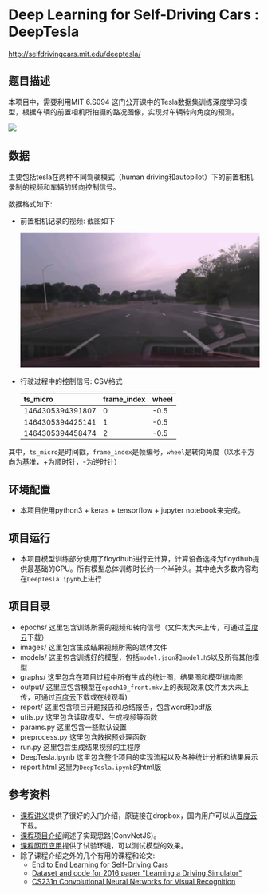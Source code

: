 # Deep Learning for Self-Driving Cars : DeepTesla
http://selfdrivingcars.mit.edu/deeptesla/
  
## 题目描述
本项目中，需要利用MIT 6.S094 这门公开课中的Tesla数据集训练深度学习模型，根据车辆的前置相机所拍摄的路况图像，实现对车辆转向角度的预测。

![](./images/img/gif_tesla_vgg.gif)

## 数据
主要包括tesla在两种不同驾驶模式（human driving和autopilot）下的前置相机录制的视频和车辆的转向控制信号。

数据格式如下:
  
  - 前置相机记录的视频: 截图如下
  
    ![](./images/img/frame_1173.jpg)

 
- 行驶过程中的控制信号: CSV格式

    ts_micro         | frame_index | wheel 
    ------------------|-------------|-------
      1464305394391807 | 0           | -0.5  
      1464305394425141 | 1           | -0.5  
      1464305394458474 | 2           | -0.5  


其中，`ts_micro`是时间戳，`frame_index`是帧编号，`wheel`是转向角度（以水平方向为基准，+为顺时针，-为逆时针）

## 环境配置
* 本项目使用python3 + keras + tensorflow + jupyter notebook来完成。

## 项目运行
* 本项目模型训练部分使用了floydhub进行云计算，计算设备选择为floydhub提供最基础的GPU。所有模型总体训练时长约一个半钟头。其中绝大多数内容均在`DeepTesla.ipynb`上进行

## 项目目录
*  epochs/ 这里包含训练所需的视频和转向信号（文件太大未上传，可通过[百度云](https://pan.baidu.com/s/1c2J2IFA)下载）
*  images/ 这里包含生成结果视频所需的媒体文件
*  models/ 这里包含训练好的模型，包括`model.json`和`model.h5`以及所有其他模型
*  graphs/ 这里包含在项目过程中所有生成的统计图，结果图和模型结构图
*  output/ 这里应包含模型在`epoch10_front.mkv`上的表现效果(文件太大未上传，可通过[百度云](https://pan.baidu.com/s/1qZyIc80)下载或在线观看)
*  report/ 这里包含项目开题报告和总结报告，包含word和pdf版
*  utils.py 这里包含读取模型、生成视频等函数
*  params.py 这里包含一些默认设置
*  preprocess.py 这里包含数据预处理函数
*  run.py 这里包含生成结果视频的主程序
*  DeepTesla.ipynb 这里包含整个项目的实现流程以及各种统计分析和结果展示
*  report.html 这里为`DeepTesla.ipynb`的html版
  
## 参考资料
* [课程讲义](https://www.dropbox.com/s/q34bi7t0udms01x/lecture3.pdf?dl=1)提供了很好的入门介绍，原链接在dropbox，国内用户可以从[百度云](https://pan.baidu.com/s/1slmfBLb)下载。
* [课程项目介绍](http://selfdrivingcars.mit.edu/deeptesla/)阐述了实现思路(ConvNetJS)。
* [课程网页应用](http://selfdrivingcars.mit.edu/deepteslajs/)提供了试验环境，可以测试模型的效果。
* 除了课程介绍之外的几个有用的课程和论文:
    - [End to End Learning for Self-Driving Cars](https://images.nvidia.com/content/tegra/automotive/images/2016/solutions/pdf/end-to-end-dl-using-px.pdf)
    - [Dataset and code for 2016 paper "Learning a Driving Simulator" ](https://github.com/commaai/research/blob/master/train_steering_model.py)
    - [CS231n Convolutional Neural Networks for Visual Recognition](http://cs231n.github.io/neural-networks-1/)
